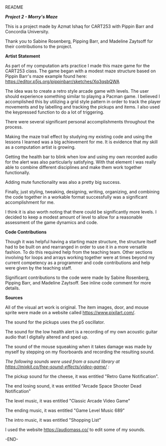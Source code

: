 README

***Project 2 - Morry's Maze***

This is a project made by Azmat Ishaq for CART253 with Pippin Barr and Concordia University.

Thank you to Sabine Rosenberg, Pipping Barr, and Madeline Zaytsoff for their contributions to the project.


**Artist Statement**

As part of my computation arts practice I made this maze game for the CART253 class. The game began with a modest maze structure based on Pippin Barr's maze example found here: https://editor.p5js.org/pippinbarr/sketches/Xq3qsbQWA

The idea was to create a retro style arcade game with levels. The user should experience something similar to playing a Pacman game. I believed I accomplished this by utilizing a grid style pattern in order to track the player movements and by labelling and tracking the pickups and items. I also used the keypressed function to do a lot of triggering.

There were several significant personal accomplishments throughout the process.

Making the maze trail effect by studying my existing code and using the lessons I learned was a big achievement for me. It is evidence that my skill as a computation artist is growing.

Getting the health bar to blink when low and using my own recorded audio for the alert was also particularly satisfying. With that element I was really able to combine different disciplines and make them work together functionally.

Adding mute functionality was also a pretty big success.

Finally, just styling, tweaking, designing, writing, organizing, and combining the code together in a workable format successfully was a significant accomplishment for me.

I think it is also worth noting that there could be significantly more levels. I decided to keep a modest amount of level to allow for a reasonable assessment of the game dynamics and code.

**Code Contributions**

Though it was helpful having a starting maze structure, the structure itself had to be built on and rearranged in order to use it in a more versatile fashion. To do this required help from the teaching team. Other sections involving for loops and arrays working together were at times beyond my current competency as a programmer and code contributions and help were given by the teaching staff.

Significant contributions to the code were made by Sabine Rosenberg, Pipping Barr, and Madeline Zaytsoff. See inline code comment for more details.

**Sources**

All of the visual art work is original. The item images, door, and mouse sprite were made on a website called https://www.pixilart.com/.

The sound for the pickups uses the p5 oscillator.

The sound for the low health alert is a recording of my own acoustic guitar audio that I digitally altered and sped up.

The sound of the mouse squeaking when it takes damage was made by myself by stepping on my floorboards and recording the resulting sound.

*The following sounds were used from a sound library at https://mixkit.co/free-sound-effects/video-game/ :*

The pickup sound for the cheese, it was entitled "Retro Game Notification".

The end losing sound, it was entitled "Arcade Space Shooter Dead Notification"

The level music, it was entitled "Classic Arcade Video Game"

The ending music, it was entitled "Game Level Music 689"

The intro music, it was entitled "Shopping List"




I used the website https://audiomass.co/ to edit some of my sounds.


-END-
